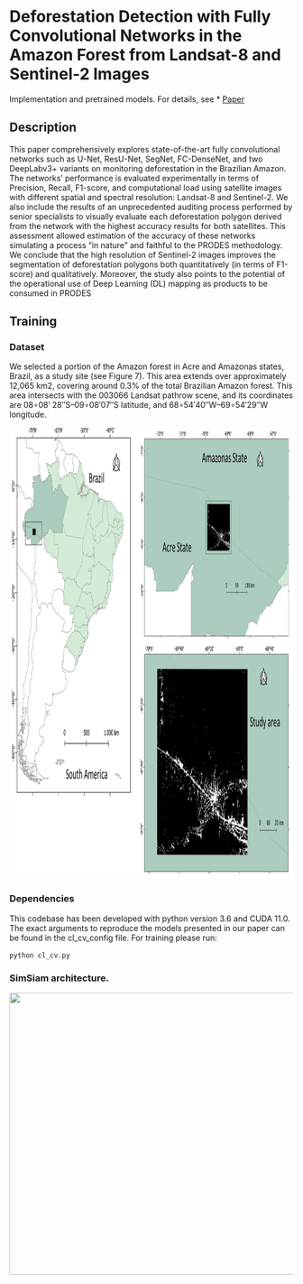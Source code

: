 # Deforestation Detection with Fully Convolutional Networks in the Amazon Forest from Landsat-8 and Sentinel-2 Images

Implementation and pretrained models. For details, see * [Paper](https://www.mdpi.com/2072-4292/13/24/5084)

## Description
 This paper comprehensively explores state-of-the-art fully convolutional networks such as U-Net, ResU-Net, SegNet, FC-DenseNet, and two DeepLabv3+ variants on monitoring deforestation in the Brazilian Amazon. The networks’ performance is evaluated experimentally in terms of Precision, Recall, F1-score, and computational load using satellite images with different spatial and spectral resolution: Landsat-8 and Sentinel-2. We also include the results of an unprecedented auditing process performed by senior specialists to visually evaluate each deforestation polygon derived from the network with the highest accuracy results for both satellites. This assessment allowed estimation of the accuracy of these networks simulating a process “in nature” and faithful to the PRODES methodology. We conclude that the high resolution of Sentinel-2 images improves the segmentation of deforestation polygons both quantitatively (in terms of F1-score) and qualitatively. Moreover, the study also points to the potential of the operational use of Deep Learning (DL) mapping as products to be consumed in PRODES

## Training

### Dataset

We selected a portion of the Amazon forest in Acre and Amazonas states, Brazil, as a study site (see Figure 7). This area extends over approximately 12,065 km2, covering around 0.3% of the total Brazilian Amazon forest. This area intersects with the 003066 Landsat pathrow scene, and its coordinates are 08∘08′ 28′′S–09∘08′07′′S latitude, and 68∘54′40′′W–69∘54′29′′W longitude. 

<p align="center">
  <img 
    width="800"
    height="800"
    src = Figure_study_area.png
  >
</p>

### Dependencies

This codebase has been developed with python version 3.6 and CUDA 11.0. The exact arguments to reproduce the models presented in our paper can be found in the cl_cv_config file. For training please run:
```
python cl_cv.py
```

### SimSiam architecture.

<p align="center">
  <img 
    width="800"
    height="500"
    src = simsiam_last.png
  >
</p>
